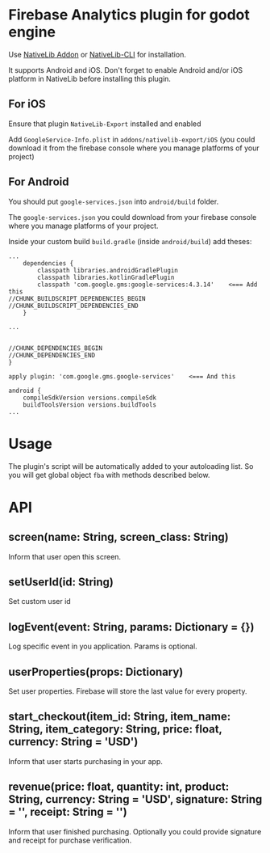 # Firebase Analytics plugin for godot engine

Use [NativeLib Addon](https://github.com/DrMoriarty/nativelib) or [NativeLib-CLI](https://github.com/DrMoriarty/nativelib-cli) for installation.

It supports Android and iOS.
Don't forget to enable Android and/or iOS platform in NativeLib before installing this plugin.

## For iOS

Ensure that plugin `NativeLib-Export` installed and enabled

Add `GoogleService-Info.plist` in `addons/nativelib-export/iOS` (you could download it from the firebase console where you manage platforms of your project)

## For Android

You should put `google-services.json` into `android/build` folder.

The `google-services.json` you could download from your firebase console where you manage platforms of your project.

Inside your custom build `build.gradle` (inside `android/build`) add theses:

```
...
    dependencies {
        classpath libraries.androidGradlePlugin
        classpath libraries.kotlinGradlePlugin
        classpath 'com.google.gms:google-services:4.3.14'    <=== Add this
//CHUNK_BUILDSCRIPT_DEPENDENCIES_BEGIN
//CHUNK_BUILDSCRIPT_DEPENDENCIES_END
    }

...


//CHUNK_DEPENDENCIES_BEGIN
//CHUNK_DEPENDENCIES_END
}

apply plugin: 'com.google.gms.google-services'    <=== And this

android {
    compileSdkVersion versions.compileSdk
    buildToolsVersion versions.buildTools
...
```


# Usage

The plugin's script will be automatically added to your autoloading list. So you will get global object `fba` with methods described below.

# API

## screen(name: String, screen_class: String)

Inform that user open this screen.

## setUserId(id: String)

Set custom user id

## logEvent(event: String, params: Dictionary = {})

Log specific event in you application. Params is optional.

## userProperties(props: Dictionary)

Set user properties. Firebase will store the last value for every property.

## start_checkout(item_id: String, item_name: String, item_category: String, price: float, currency: String = 'USD')

Inform that user starts purchasing in your app.

## revenue(price: float, quantity: int, product: String, currency: String = 'USD', signature: String = '', receipt: String = '')

Inform that user finished purchasing. Optionally you could provide signature and receipt for purchase verification.
